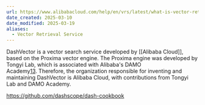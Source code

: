 ```yaml
---
url: https://www.alibabacloud.com/help/en/vrs/latest/what-is-vector-retrieval-service
date_created: 2025-03-10
date_modified: 2025-03-19
aliases:
  - Vector Retrieval Service
---
```


DashVector is a vector search service developed by [[Alibaba Cloud]], based on the Proxima vector engine. The Proxima engine was developed by Tongyi Lab, which is associated with Alibaba's DAMO Academy[1](https://www.alibabacloud.com/help/en/vrs/latest/what-is-vector-retrieval-service)[3](https://python.langchain.com/docs/integrations/retrievers/self_query/dashvector/). Therefore, the organization responsible for inventing and maintaining DashVector is Alibaba Cloud, with contributions from Tongyi Lab and DAMO Academy.

https://github.com/dashscope/dash-cookbook